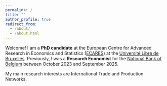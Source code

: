 ```yaml
---
permalink: /
title: ""
author_profile: true
redirect_from: 
  - /about/
  - /about.html
---
```


Welcome! I am a **PhD candidate** at the European Centre for Advanced Research in Economics and Statistics (<a href="https://ecares.ulb.be/">ECARES</a>) at the <a href="https://www.ulb.be/">Université Libre de Bruxelles</a>. Previously, I was a **Research Economist** for the <a href="https://www.nbb.be/en">National Bank of Belgium</a> between October 2023 and September 2025.

My main research interests are International Trade and Production Networks.